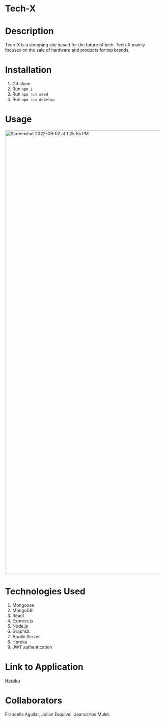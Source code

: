 # Tech-X
# Description
Tech-X is a shopping site based for the future of tech. Tech-X mainly focuses on the sale of hardware and products for top brands.
# Installation
1. Git clone
2. Run `npm i`
3. Run `npm run seed`
4. Run `npm run develop`

# Usage

<img width="1440" alt="Screenshot 2022-06-02 at 1 25 55 PM" src="https://user-images.githubusercontent.com/95050386/171688837-d2a5b51b-247b-413d-acac-91b56fa92b75.png">


# Technologies Used

1. Mongoose
2. MongoDB
3. React
4. Express.js
5. Node.js
6. GraphQL
7. Apollo Server
8. Heroku
9. JWT authentication

# Link to Application
[Heroku](https://tech-x.herokuapp.com/)

# Collaborators
Francella Aguilar, Julian Esquivel, Jeancarlos Mulet.
